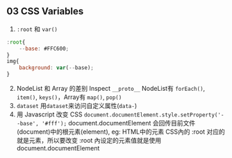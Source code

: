 ## 03 CSS Variables

1. `:root` 和 `var()`

``` Javascript
:root{
    --base: #FFC600;
}
img{
    background: var(--base);
}
```
2. NodeList 和 Array 的差别
Inspect ``__proto__`` NodeList有 `forEach()`, `item()`, `keys()`，Array有 `map()`, `pop()`
3. `dataset`
用`dataset`来访问自定义属性(`data-`)
4. 用 Javascript 改变 CSS
`document.documentElement.style.setProperty('--base', '#fff');`
document.documentElement 会回传目前文件(document)中的根元素(element), eg: HTML中的元素
CSS內的 :root 对应的就是元素，所以要改变 :root 內设定的元素值就是使用document.documentElement
